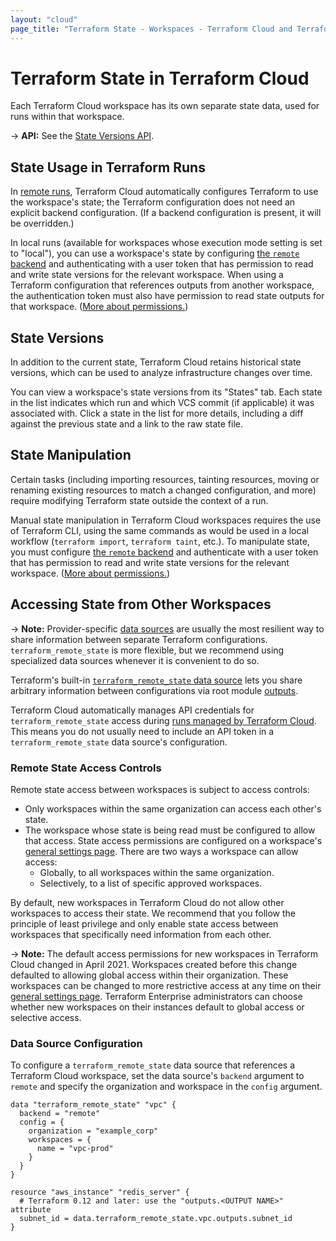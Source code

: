 ```yaml
---
layout: "cloud"
page_title: "Terraform State - Workspaces - Terraform Cloud and Terraform Enterprise"
---
```


# Terraform State in Terraform Cloud

Each Terraform Cloud workspace has its own separate state data, used for runs within that workspace.

-> **API:** See the [State Versions API](../api/state-versions.html).

## State Usage in Terraform Runs

In [remote runs](../run/index.html), Terraform Cloud automatically configures Terraform to use the workspace's state; the Terraform configuration does not need an explicit backend configuration. (If a backend configuration is present, it will be overridden.)

In local runs (available for workspaces whose execution mode setting is set to "local"), you can use a workspace's state by configuring [the `remote` backend](/docs/language/settings/backends/remote.html) and authenticating with a user token that has permission to read and write state versions for the relevant workspace. When using a Terraform configuration that references outputs from another workspace, the authentication token must also have permission to read state outputs for that workspace. ([More about permissions.](/docs/cloud/users-teams-organizations/permissions.html))

[permissions-citation]: #intentionally-unused---keep-for-maintainers

## State Versions

In addition to the current state, Terraform Cloud retains historical state versions, which can be used to analyze infrastructure changes over time.

You can view a workspace's state versions from its "States" tab. Each state in the list indicates which run and which VCS commit (if applicable) it was associated with. Click a state in the list for more details, including a diff against the previous state and a link to the raw state file.

## State Manipulation

Certain tasks (including importing resources, tainting resources, moving or renaming existing resources to match a changed configuration, and more) require modifying Terraform state outside the context of a run.

Manual state manipulation in Terraform Cloud workspaces requires the use of Terraform CLI, using the same commands as would be used in a local workflow (`terraform import`, `terraform taint`, etc.). To manipulate state, you must configure [the `remote` backend](/docs/language/settings/backends/remote.html) and authenticate with a user token that has permission to read and write state versions for the relevant workspace. ([More about permissions.](/docs/cloud/users-teams-organizations/permissions.html))

[permissions-citation]: #intentionally-unused---keep-for-maintainers

## Accessing State from Other Workspaces

-> **Note:** Provider-specific [data sources](/docs/language/data-sources/index.html) are usually the most resilient way to share information between separate Terraform configurations. `terraform_remote_state` is more flexible, but we recommend using specialized data sources whenever it is convenient to do so.

Terraform's built-in [`terraform_remote_state` data source](/docs/language/state/remote-state-data.html) lets you share arbitrary information between configurations via root module [outputs](/docs/language/values/outputs.html).

Terraform Cloud automatically manages API credentials for `terraform_remote_state` access during [runs managed by Terraform Cloud](/docs/cloud/run/index.html#remote-operations). This means you do not usually need to include an API token in a `terraform_remote_state` data source's configuration.

### Remote State Access Controls

Remote state access between workspaces is subject to access controls:

- Only workspaces within the same organization can access each other's state.
- The workspace whose state is being read must be configured to allow that access. State access permissions are configured on a workspace's [general settings page](/docs/cloud/workspaces/settings.html). There are two ways a workspace can allow access:
    - Globally, to all workspaces within the same organization.
    - Selectively, to a list of specific approved workspaces.

By default, new workspaces in Terraform Cloud do not allow other workspaces to access their state. We recommend that you follow the principle of least privilege and only enable state access between workspaces that specifically need information from each other.

-> **Note:** The default access permissions for new workspaces in Terraform Cloud changed in April 2021. Workspaces created before this change defaulted to allowing global access within their organization. These workspaces can be changed to more restrictive access at any time on their [general settings page](/docs/cloud/workspaces/settings.html). Terraform Enterprise administrators can choose whether new workspaces on their instances default to global access or selective access.

### Data Source Configuration

To configure a `terraform_remote_state` data source that references a Terraform Cloud workspace, set the data source's `backend` argument to `remote` and specify the organization and workspace in the `config` argument.

``` hcl
data "terraform_remote_state" "vpc" {
  backend = "remote"
  config = {
    organization = "example_corp"
    workspaces = {
      name = "vpc-prod"
    }
  }
}

resource "aws_instance" "redis_server" {
  # Terraform 0.12 and later: use the "outputs.<OUTPUT NAME>" attribute
  subnet_id = data.terraform_remote_state.vpc.outputs.subnet_id
}
```

